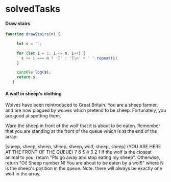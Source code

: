 # solvedTasks
#### Draw stairs
```javascript
function drawStairs(n) {
   
     let s = '';
   
     for (let i = 1; i <= n; i++) {
       s += i === n ? 'I' : 'I\n' + ' '.repeat(i)
     }
   
     console.log(s);
     return s;
   }
```
#### A wolf in sheep's clothing
Wolves have been reintroduced to Great Britain. You are a sheep farmer, 
and are now plagued by wolves which pretend to be sheep. Fortunately, you are good at spotting them.

Warn the sheep in front of the wolf that it is about to be eaten. 
Remember that you are standing at the front of the queue which is at the end of the array:

[sheep, sheep, sheep, sheep, sheep, wolf, sheep, sheep]      (YOU ARE HERE AT THE FRONT OF THE QUEUE)
   7      6      5      4      3            2      1
If the wolf is the closest animal to you, return "Pls go away and stop eating my sheep". 
Otherwise, return 
"Oi! Sheep number N! You are about to be eaten by a wolf!" where N is the sheep's position in the queue.
Note: there will always be exactly one wolf in the array.
```javascript

```
